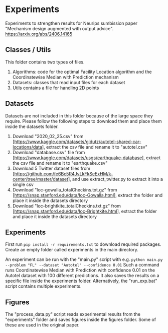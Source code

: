 # Experiments
Experiments to strengthen results for Neurips sumbission paper "Mechanism design augmented with output advice".
https://arxiv.org/abs/2406.14165

## Classes / Utils
This folder contains two types of files.
1. Algorithms: code for the optimal Facility Location algorithm and the Coordinatewise Median with Prediction mechanism
2. Datasets: classes that read input files for each dataset
3. Utils contains a file for handling 2D points

## Datasets
Datasets are not included in this folder because of the large space they require.
Please follow the following steps to download them and place them inside the datasets folder.
1. Download "2020_02_25.csv" from [https://www.kaggle.com/datasets/gidutz/autotel-shared-car-locations/data], extract the csv file and rename it to "autotel.csv"
2. Download "database.csv" file from [https://www.kaggle.com/datasets/usgs/earthquake-database], extract the csv file and rename it to "earthquake.csv"
3. Download 5 Twitter dataset files from [https://github.com/fe6Bc5R4JvLkFkSeExHM/k-center/tree/master/dataset], and use extract_twitter.py to extract it into a single csv
4. Download "loc-gowalla_totalCheckins.txt.gz" from [https://snap.stanford.edu/data/loc-Gowalla.html], extract the folder and place it inside the datasets directory
5. Download "loc-brightkite_totalCheckins.txt.gz" from [https://snap.stanford.edu/data/loc-Brightkite.html], extract the folder and place it inside the datasets directory

## Experiments
First run 
    `pip install -r requirements.txt`
to download required packages.
Create an empty folder called experiments in the main directory.

An experiment can be run with the "main.py" script with e.g. 
    `python main.py --problem "FL" --dataset "Autotel" --confidence 0.01`
Such a command runs Coordinatewise Median with Prediction with confidence 0.01 on the Autotel dataset with 100 different predictions. 
It also saves the results on a specific file inside the experiments folder.
Alternatively, the "run_exp.bat" script contains multiple experiments.

## Figures
The "process_data.py" script reads experimental results from the "experiments" folder and saves figures inside the figures folder.
Some of these are used in the original paper.
